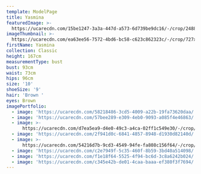 ```yaml
---
template: ModelPage
title: Yasmina
featuredImage: >-
  https://ucarecdn.com/15be1247-3a3a-447d-a573-6d739be9dc16/-/crop/2488x1375/0,0/-/preview/
imageThumbnail: >-
  https://ucarecdn.com/ea63ee56-7572-4bd6-bc58-c623c862323c/-/crop/727x955/415,0/-/preview/
firstName: Yasmina
collection: Classic
height: 167cm
measurementType: bust
bust: 93cm
waist: 73cm
hips: 96cm
size: '10'
shoeSize: '9'
hair: 'Brown '
eyes: Brown
imagePortfolio:
  - image: 'https://ucarecdn.com/58218486-3cd5-4009-a22b-19fa73620daa/'
  - image: 'https://ucarecdn.com/57bee289-e309-4eb0-9093-a085f4e46863/'
  - image: >-
      https://ucarecdn.com/d7ea5ea9-d4e0-49c3-a4ca-02ff1c549e30/-/crop/1468x1990/127,229/-/preview/
  - image: 'https://ucarecdn.com/2f941d0c-6841-4857-8948-d1930d82140d/'
  - image: >-
      https://ucarecdn.com/54216d7b-9cd3-4549-94fe-fa808c156f64/-/crop/2130x1517/226,0/-/preview/
  - image: 'https://ucarecdn.com/c2e7949f-5c35-460f-8b59-3bd40a514098/'
  - image: 'https://ucarecdn.com/f1e18f64-5525-4f94-bc6d-3c8a6242b024/'
  - image: 'https://ucarecdn.com/c345e42b-de01-4caa-baaa-ef380f3f7694/'
---
```


